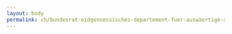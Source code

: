 ```yaml
---
layout: body
permalink: ch/bundesrat-eidgenoessisches-departement-fuer-auswaertige-angelegenheiten-direktion-fuer-entwicklung-und-zusammenarbeit-abteilung-strategische-finanzplanung-und-beratung-fachstelle-finanzsysteme-und-beratung/
---
```


